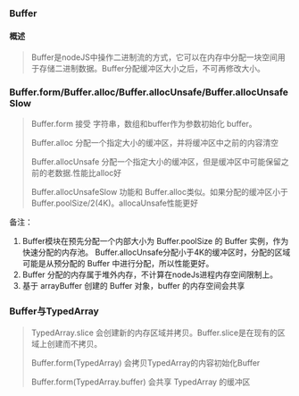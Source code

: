 ### Buffer

#### 概述
> Buffer是nodeJS中操作二进制流的方式，它可以在内存中分配一块空间用于存储二进制数据。Buffer分配缓冲区大小之后，不可再修改大小。

### Buffer.form/Buffer.alloc/Buffer.allocUnsafe/Buffer.allocUnsafeSlow
> Buffer.form 接受 字符串，数组和buffer作为参数初始化 buffer。
>
> Buffer.alloc 分配一个指定大小的缓冲区，并将缓冲区中之前的内容清空
>
> Buffer.allocUnsafe 分配一个指定大小的缓冲区，但是缓冲区中可能保留之前的老数据.性能比alloc好
>
> Buffer.allocUnsafeSlow 功能和 Buffer.alloc类似。如果分配的缓冲区小于 Buffer.poolSize/2(4K)。allocaUnsafe性能更好

备注：
1. Buffer模块在预先分配一个内部大小为 Buffer.poolSize 的 Buffer 实例，作为快速分配的内存池。 Buffer.allocUnsafe分配小于4K的缓冲区时，分配的区域可能是从预分配的 Buffer 中进行分配，所以性能更好。
2. Buffer 分配的内存属于堆外内存，不计算在nodeJs进程内存空间限制上。
3. 基于 arrayBuffer 创建的 Buffer 对象，buffer 的内存空间会共享

### Buffer与TypedArray
> TypedArray.slice 会创建新的内存区域并拷贝。Buffer.slice是在现有的区域上创建而不拷贝。
>
> Buffer.form(TypedArray) 会拷贝TypedArray的内容初始化Buffer
>
> Buffer.form(TypedArray.buffer) 会共享 TypedArray 的缓冲区